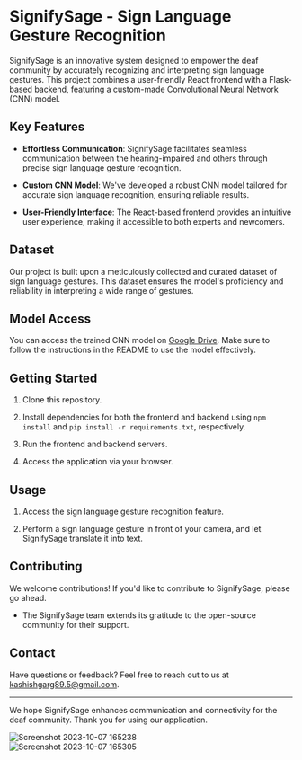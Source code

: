 # SignifySage - Sign Language Gesture Recognition

SignifySage is an innovative system designed to empower the deaf community by accurately recognizing and interpreting sign language gestures. This project combines a user-friendly React frontend with a Flask-based backend, featuring a custom-made Convolutional Neural Network (CNN) model.

## Key Features

- **Effortless Communication**: SignifySage facilitates seamless communication between the hearing-impaired and others through precise sign language gesture recognition.

- **Custom CNN Model**: We've developed a robust CNN model tailored for accurate sign language recognition, ensuring reliable results.

- **User-Friendly Interface**: The React-based frontend provides an intuitive user experience, making it accessible to both experts and newcomers.

## Dataset

Our project is built upon a meticulously collected and curated dataset of sign language gestures. This dataset ensures the model's proficiency and reliability in interpreting a wide range of gestures.

## Model Access

You can access the trained CNN model on [Google Drive](https://drive.google.com/file/d/15FBvMtQXeE4Ar4C2iNWkOhjikYgQVzF8/view?usp=sharing). Make sure to follow the instructions in the README to use the model effectively.

## Getting Started

1. Clone this repository.

2. Install dependencies for both the frontend and backend using `npm install` and `pip install -r requirements.txt`, respectively.

3. Run the frontend and backend servers.

4. Access the application via your browser.

## Usage

1. Access the sign language gesture recognition feature.

2. Perform a sign language gesture in front of your camera, and let SignifySage translate it into text.

## Contributing

We welcome contributions! If you'd like to contribute to SignifySage, please go ahead.

- The SignifySage team extends its gratitude to the open-source community for their support.

## Contact

Have questions or feedback? Feel free to reach out to us at [kashishgarg89.5@gmail.com](mailto:kashishgarg89.5@gmail.com).

---

We hope SignifySage enhances communication and connectivity for the deaf community. Thank you for using our application.

![Screenshot 2023-10-07 165238](https://github.com/Celebi07/SignifySage-YourSignLanguageCompanion/assets/123597196/2fd98aa3-6cef-48d8-a963-1f1e4c04c9f3)
<br>
![Screenshot 2023-10-07 165305](https://github.com/Celebi07/SignifySage-YourSignLanguageCompanion/assets/123597196/6ec65248-1e01-42a6-bbe0-0b29db77cb6c)
<br>

